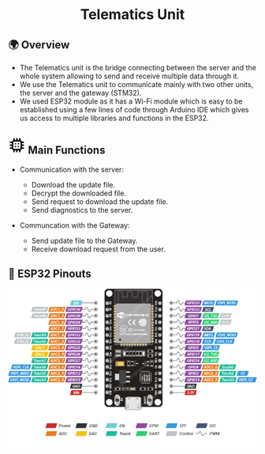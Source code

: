 # <p align="center">Telematics Unit</p>

## 🌍 Overview

- The Telematics unit is the bridge connecting between the server and the whole system allowing to send and receive multiple data through it.
- We use the Telematics unit to communicate mainly with two other units, the server and the gateway (STM32).
- We used ESP32 module as it has a Wi-Fi module which is easy to be established using a few lines of code through Arduino IDE which gives us access to multiple libraries and functions in the ESP32.

## <img width="35" src="/assets/NodeMCU/circuit.svg"> Main Functions

- Communication with the server:

  - Download the update file.
  - Decrypt the downloaded file.
  - Send request to download the update file.
  - Send diagnostics to the server.

- Communcation with the Gateway:
  - Send update file to the Gateway.
  - Receive download request from the user.

## 📄 ESP32 Pinouts

<p  align="center">

<img  width="900"  src="/assets/NodeMCU/espPinouts.png">

</p>
